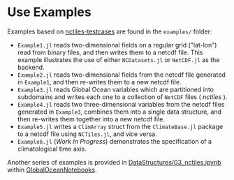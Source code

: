 # Use Examples

Examples based on [nctiles-testcases](https://github.com/gaelforget/nctiles-testcases) are found in the `examples/` folder:

- `Example1.jl` reads two-dimensional fields on a regular grid ("lat-lon") read from binary files, and then writes them to a netcdf file. This example illustrates the use of either `NCDatasets.jl` or `NetCDF.jl` as the backend.
- `Example2.jl` reads two-dimensional fields from the netcdf file generated in `Example1`, and then re-writes them to a new netcdf file.
- `Example3.jl` reads Global Ocean variables which are partitioned into subdomains and writes each one to a collection of `NetCDF` files ( _nctiles_ ).
- `Example4.jl` reads two three-dimensional variables from the netcdf files generated in `Example3`, combines them into a single data structure, and then re-writes them together into a new netcdf file.
- `Example5.jl` writes a `ClimArray` struct from the `ClimateBase.jl` package to a netcdf file using `NCTiles.jl`, and vice versa.
- `Example6.jl` (_Work In Progress_) demonstrates the specification of a climatological time axis.

Another series of examples is provided in [DataStructures/03_nctiles.ipynb](https://nbviewer.jupyter.org/github/JuliaClimate/GlobalOceanNotebooks/blob/master/DataStructures/03_nctiles.ipynb) within [GlobalOceanNotebooks](https://github.com/gaelforget/GlobalOceanNotebooks/).
